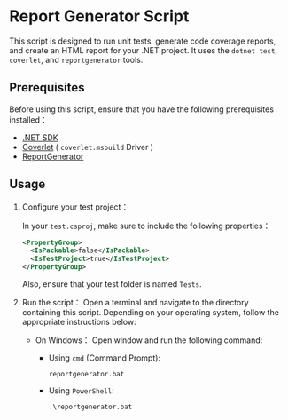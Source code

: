 # Report Generator Script

This script is designed to run unit tests, generate code coverage reports, and create an HTML report for your .NET project. It uses the `dotnet test`, `coverlet`, and `reportgenerator` tools.

## Prerequisites

Before using this script, ensure that you have the following prerequisites installed：

- [.NET SDK](https://dotnet.microsoft.com/download)
- [Coverlet](https://github.com/coverlet-coverage/coverlet) ( `coverlet.msbuild` Driver )
- [ReportGenerator](https://github.com/danielpalme/ReportGenerator)

## Usage
1. Configure your test project：

   In your `test.csproj`, make sure to include the following properties：

   ```xml
   <PropertyGroup>
     <IsPackable>false</IsPackable>
     <IsTestProject>true</IsTestProject>
   </PropertyGroup>
   ```
   Also, ensure that your test folder is named `Tests`.
2. Run the script：
    Open a terminal and navigate to the directory containing this script. Depending on your operating system, follow the appropriate instructions below:
    - On Windows：
        Open window and run the following command:
        - Using `cmd` (Command Prompt):
        
            ```reportgenerator.bat```
        
        - Using `PowerShell`:
        
            ```.\reportgenerator.bat```
